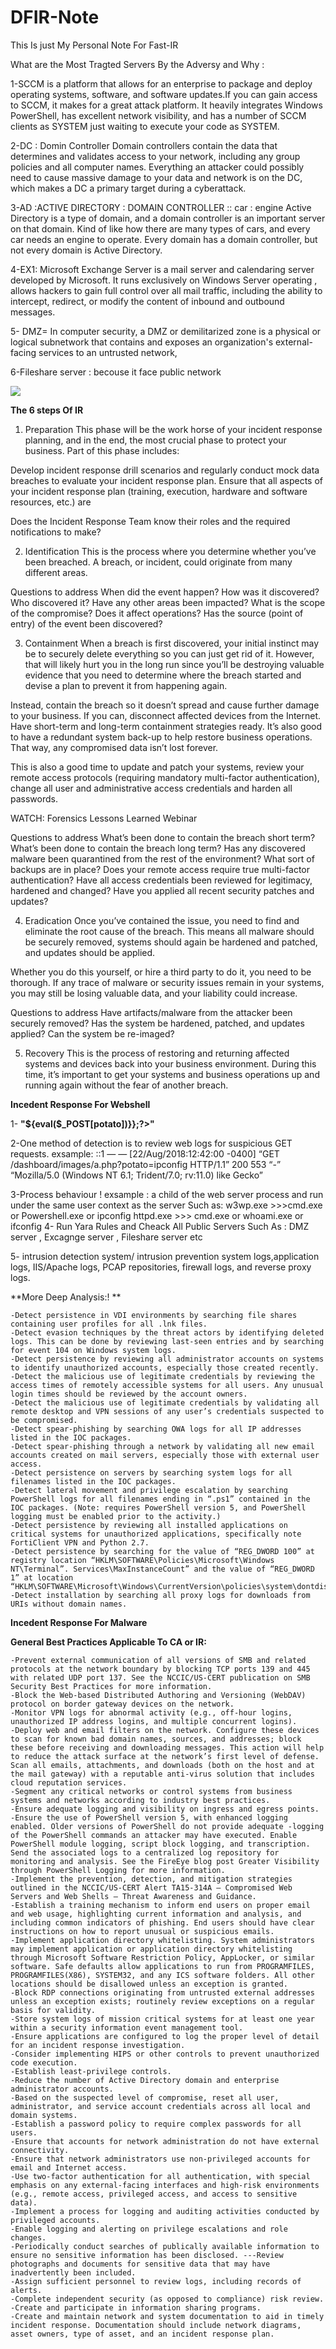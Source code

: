 # DFIR-Note
This Is just My Personal Note For Fast-IR


What are the Most Tragted Servers By the Adversy and Why :

1-SCCM is a platform that allows for an enterprise to package and deploy operating systems, software, and software updates.If you can gain access to SCCM, it makes for a great attack platform. It heavily integrates Windows PowerShell, has excellent network visibility, and has a number of SCCM clients as SYSTEM just waiting to execute your code as SYSTEM.



2-DC : Domin Controller 
Domain controllers contain the data that determines and validates access to your network, including any group policies and all computer names. Everything an attacker could possibly need to cause massive damage to your data and network is on the DC, which makes a DC a primary target during a cyberattack.

3-AD :ACTIVE DIRECTORY : DOMAIN CONTROLLER :: car : engine
Active Directory is a type of domain, and a domain controller is an important server on that domain. Kind of like how there are many types of cars, and every car needs an engine to operate. Every domain has a domain controller, but not every domain is Active Directory.

4-EX1: Microsoft Exchange Server is a mail server and calendaring server developed by Microsoft. It runs exclusively on Windows Server operating , allows hackers to gain full control over all mail traffic, including the ability to intercept, redirect, or modify the content of inbound and outbound messages. 

5- DMZ= In computer security, a DMZ or demilitarized zone is a physical or logical subnetwork that contains and exposes an organization's external-facing services to an untrusted network,

6-Fileshare server : becouse it face public network 

![](https://www.vmray.com/analyses/rtf-doc-cve-exploit-analysis/report/process_graph.svg)

**The 6 steps Of IR**

1. Preparation
This phase will be the work horse of your incident response planning, and in the end, the most crucial phase to protect your business. Part of this phase includes:

Develop incident response drill scenarios and regularly conduct mock data breaches to evaluate your incident response plan.
Ensure that all aspects of your incident response plan (training, execution, hardware and software resources, etc.) are 

Does the Incident Response Team know their roles and the required notifications to make?



2. Identification
This is the process where you determine whether you’ve been breached. A breach, or incident, could originate from many different areas.

 Questions to address 
When did the event happen?
How was it discovered?
Who discovered it?
Have any other areas been impacted?
What is the scope of the compromise?
Does it affect operations?
Has the source (point of entry) of the event been discovered?



3. Containment
When a breach is first discovered, your initial instinct may be to securely delete everything so you can just get rid of it. However, that will likely hurt you in the long run since you’ll be destroying valuable evidence that you need to determine where the breach started and devise a plan to prevent it from happening again.

Instead, contain the breach so it doesn’t spread and cause further damage to your business. If you can, disconnect affected devices from the Internet. Have short-term and long-term containment strategies ready. It’s also good to have a redundant system back-up to help restore business operations. That way, any compromised data isn’t lost forever.

This is also a good time to update and patch your systems, review your remote access protocols (requiring mandatory multi-factor authentication), change all user and administrative access credentials and harden all passwords.

WATCH: Forensics Lessons Learned Webinar

 Questions to address 
What’s been done to contain the breach short term?
What’s been done to contain the breach long term?
Has any discovered malware been quarantined from the rest of the environment?
What sort of backups are in place?
Does your remote access require true multi-factor authentication?
Have all access credentials been reviewed for legitimacy, hardened and changed?
Have you applied all recent security patches and updates?



4. Eradication
Once you’ve contained the issue, you need to find and eliminate the root cause of the breach. This means all malware should be securely removed, systems should again be hardened and patched, and updates should be applied.

Whether you do this yourself, or hire a third party to do it, you need to be thorough. If any trace of malware or security issues remain in your systems, you may still be losing valuable data, and your liability could increase.

 Questions to address 
Have artifacts/malware from the attacker been securely removed?
Has the system be hardened, patched, and updates applied?
Can the system be re-imaged?


5. Recovery
This is the process of restoring and returning affected systems and devices back into your business environment. During this time, it’s important to get your systems and business operations up and running again without the fear of another breach.


**Incedent Response For Webshell**

1- **"${eval($_POST[potato])}};?>"**

2-One method of detection is to review web logs for suspicious GET requests. 
     exsample: ::1 — — [22/Aug/2018:12:42:00 -0400] “GET /dashboard/images/a.php?potato=ipconfig HTTP/1.1” 200 553 “-”       “Mozilla/5.0 (Windows NT 6.1; Trident/7.0; rv:11.0) like Gecko”

3-Process behaviour ! 
    exsample : a child of the web server process and run under the same user context as the server 
    Such as: w3wp.exe >>>cmd.exe or Powershell.exe or ipconfig
            httpd.exe >>> cmd.exe or whoami.exe or ifconfig
4- Run Yara Rules and Cheack All Public Servers Such As : DMZ server , Excagnge server , Fileshare server etc 

5- intrusion detection system/ intrusion prevention system logs,application logs, IIS/Apache logs, PCAP repositories, firewall logs, and reverse proxy logs.

**More Deep Analysis:! **
```
-Detect persistence in VDI environments by searching file shares containing user profiles for all .lnk files.
-Detect evasion techniques by the threat actors by identifying deleted logs. This can be done by reviewing last-seen entries and by searching for event 104 on Windows system logs.
-Detect persistence by reviewing all administrator accounts on systems to identify unauthorized accounts, especially those created recently.
-Detect the malicious use of legitimate credentials by reviewing the access times of remotely accessible systems for all users. Any unusual login times should be reviewed by the account owners.
-Detect the malicious use of legitimate credentials by validating all remote desktop and VPN sessions of any user’s credentials suspected to be compromised.
-Detect spear-phishing by searching OWA logs for all IP addresses listed in the IOC packages.
-Detect spear-phishing through a network by validating all new email accounts created on mail servers, especially those with external user access.
-Detect persistence on servers by searching system logs for all filenames listed in the IOC packages.
-Detect lateral movement and privilege escalation by searching PowerShell logs for all filenames ending in “.ps1” contained in the IOC packages. (Note: requires PowerShell version 5, and PowerShell logging must be enabled prior to the activity.)
-Detect persistence by reviewing all installed applications on critical systems for unauthorized applications, specifically note FortiClient VPN and Python 2.7.
-Detect persistence by searching for the value of “REG_DWORD 100” at registry location “HKLM\SOFTWARE\Policies\Microsoft\Windows NT\Terminal”. Services\MaxInstanceCount” and the value of “REG_DWORD 1” at location “HKLM\SOFTWARE\Microsoft\Windows\CurrentVersion\policies\system\dontdisplaylastusername”.
-Detect installation by searching all proxy logs for downloads from URIs without domain names.
```
**Incedent Response For Malware**


 
 
 **General Best Practices Applicable To CA or IR:**
 
 ```
-Prevent external communication of all versions of SMB and related protocols at the network boundary by blocking TCP ports 139 and 445 with related UDP port 137. See the NCCIC/US-CERT publication on SMB Security Best Practices for more information.
-Block the Web-based Distributed Authoring and Versioning (WebDAV) protocol on border gateway devices on the network.
-Monitor VPN logs for abnormal activity (e.g., off-hour logins, unauthorized IP address logins, and multiple concurrent logins).
-Deploy web and email filters on the network. Configure these devices to scan for known bad domain names, sources, and addresses; block these before receiving and downloading messages. This action will help to reduce the attack surface at the network’s first level of defense. Scan all emails, attachments, and downloads (both on the host and at the mail gateway) with a reputable anti-virus solution that includes cloud reputation services.
-Segment any critical networks or control systems from business systems and networks according to industry best practices.
-Ensure adequate logging and visibility on ingress and egress points.
-Ensure the use of PowerShell version 5, with enhanced logging enabled. Older versions of PowerShell do not provide adequate -logging of the PowerShell commands an attacker may have executed. Enable PowerShell module logging, script block logging, and transcription. Send the associated logs to a centralized log repository for monitoring and analysis. See the FireEye blog post Greater Visibility through PowerShell Logging for more information.
-Implement the prevention, detection, and mitigation strategies outlined in the NCCIC/US-CERT Alert TA15-314A – Compromised Web Servers and Web Shells – Threat Awareness and Guidance.
-Establish a training mechanism to inform end users on proper email and web usage, highlighting current information and analysis, and including common indicators of phishing. End users should have clear instructions on how to report unusual or suspicious emails.
-Implement application directory whitelisting. System administrators may implement application or application directory whitelisting through Microsoft Software Restriction Policy, AppLocker, or similar software. Safe defaults allow applications to run from PROGRAMFILES, PROGRAMFILES(X86), SYSTEM32, and any ICS software folders. All other locations should be disallowed unless an exception is granted.
-Block RDP connections originating from untrusted external addresses unless an exception exists; routinely review exceptions on a regular basis for validity.
-Store system logs of mission critical systems for at least one year within a security information event management tool.
-Ensure applications are configured to log the proper level of detail for an incident response investigation.
-Consider implementing HIPS or other controls to prevent unauthorized code execution.
-Establish least-privilege controls.
-Reduce the number of Active Directory domain and enterprise administrator accounts.
-Based on the suspected level of compromise, reset all user, administrator, and service account credentials across all local and domain systems.
-Establish a password policy to require complex passwords for all users.
-Ensure that accounts for network administration do not have external connectivity.
-Ensure that network administrators use non-privileged accounts for email and Internet access.
-Use two-factor authentication for all authentication, with special emphasis on any external-facing interfaces and high-risk environments (e.g., remote access, privileged access, and access to sensitive data).
-Implement a process for logging and auditing activities conducted by privileged accounts.
-Enable logging and alerting on privilege escalations and role changes.
-Periodically conduct searches of publically available information to ensure no sensitive information has been disclosed. ---Review photographs and documents for sensitive data that may have inadvertently been included.
-Assign sufficient personnel to review logs, including records of alerts.
-Complete independent security (as opposed to compliance) risk review.
-Create and participate in information sharing programs.
-Create and maintain network and system documentation to aid in timely incident response. Documentation should include network diagrams, asset owners, type of asset, and an incident response plan.
 ```

